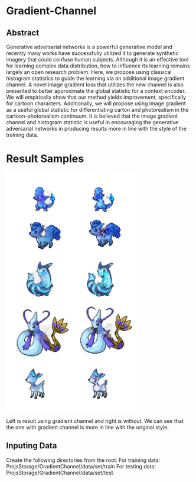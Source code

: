 # Gradient-Channel

## Abstract
Generative adversarial networks is a powerful generative model and recently many works have successfully utilized it to generate synthetic imagery that could confuse human subjects.  Although it is an effective tool for learning complex data distribution, how to influence its learning remains largely an open research problem. Here, we propose using classical histogram statistics to guide the learning via an additional image gradient channel. A novel image gradient loss that utilizes the new channel is also presented to better approximate the global statistic for a context encoder. We will empirically show that our method yields improvement, specifically for cartoon characters. Additionally, we will propose using image gradient as a useful global statistic for differentiating carton and photorealism in the cartoon-photorealism continuum.  It is believed that the image gradient channel and histogram statistic is useful in encouraging the generative adversarial networks in producing results more in line with the style of the training data.

# Result Samples

![alt text](ResultSamples/result.png)

Left is result using gradient channel and right is without. We can see that the one with gradient channel is more in line with the original style.

## Inputing Data
Create the following directories from the root:
For training data: ProjsStorage/GradientChannel/data/set/train 
For testing data: ProjsStorage/GradientChannel/data/set/test
